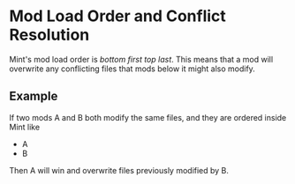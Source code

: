 # Mod Load Order and Conflict Resolution

Mint's mod load order is *bottom first top last*. This means that a mod will overwrite any
conflicting files that mods below it might also modify.

## Example

If two mods A and B both modify the same files, and they are ordered inside Mint like

- A
- B

Then A will win and overwrite files previously modified by B.
